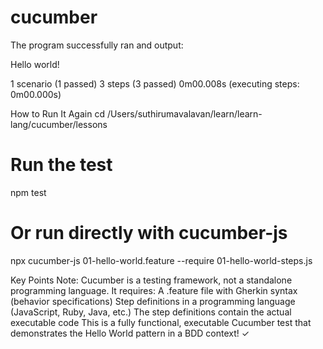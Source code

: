 # cucumber
The program successfully ran and output:

Hello world!

1 scenario (1 passed)
3 steps (3 passed)
0m00.008s (executing steps: 0m00.000s)

How to Run It Again
cd /Users/suthirumavalavan/learn/learn-lang/cucumber/lessons

# Run the test
npm test

# Or run directly with cucumber-js
npx cucumber-js 01-hello-world.feature --require 01-hello-world-steps.js

Key Points
Note: Cucumber is a testing framework, not a standalone programming language. It requires:
A .feature file with Gherkin syntax (behavior specifications)
Step definitions in a programming language (JavaScript, Ruby, Java, etc.)
The step definitions contain the actual executable code
This is a fully functional, executable Cucumber test that demonstrates the Hello World pattern in a BDD context! ✓